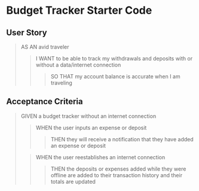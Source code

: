 # Budget Tracker Starter Code

## User Story

> AS AN avid traveler
>
> > I WANT to be able to track my withdrawals and deposits with or without a data/internet connection
> >
> > > SO THAT my account balance is accurate when I am traveling

## Acceptance Criteria

> GIVEN a budget tracker without an internet connection
>
> > WHEN the user inputs an expense or deposit
> >
> > > THEN they will receive a notification that they have added an expense or deposit
>
> > WHEN the user reestablishes an internet connection
> >
> > > THEN the deposits or expenses added while they were offline are added to their transaction history and their totals are updated
